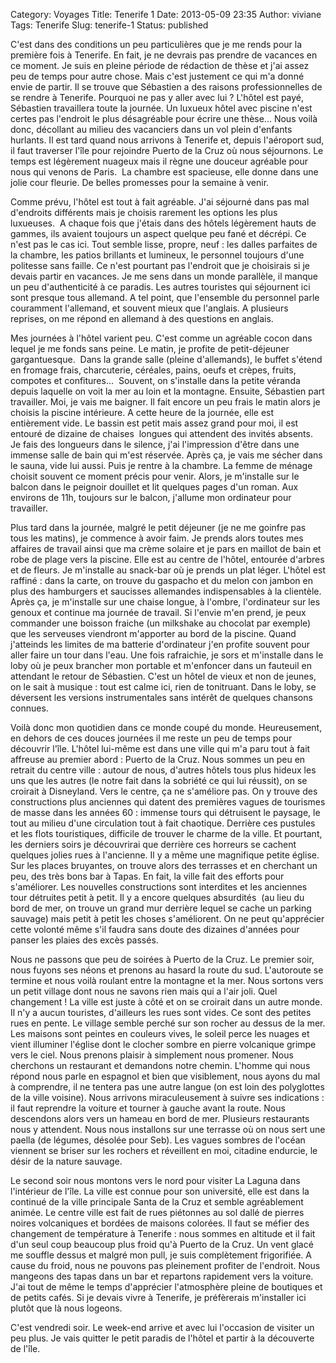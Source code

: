 Category: Voyages
Title: Tenerife 1 
Date: 2013-05-09 23:35
Author: viviane
Tags: Tenerife
Slug: tenerife-1
Status: published

C'est dans des conditions un peu particulières que je me rends pour la première fois à Tenerife. En fait, je ne devrais pas prendre de vacances en ce moment. Je suis en pleine période de rédaction de thèse et j'ai assez peu de temps pour autre chose. Mais c'est justement ce qui m'a donné envie de partir. Il se trouve que Sébastien a des raisons professionnelles de se rendre à Tenerife. Pourquoi ne pas y aller avec lui ? L'hôtel est payé, Sébastien travaillera toute la journée. Un luxueux hôtel avec piscine n'est certes pas l'endroit le plus désagréable pour écrire une thèse... Nous voilà donc, décollant au milieu des vacanciers dans un vol plein d'enfants hurlants. Il est tard quand nous arrivons à Tenerife et, depuis l'aéroport sud, il faut traverser l'île pour rejoindre Puerto de la Cruz où nous séjournons. Le temps est légèrement nuageux mais il règne une douceur agréable pour nous qui venons de Paris.  La chambre est spacieuse, elle donne dans une jolie cour fleurie. De belles promesses pour la semaine à venir.

Comme prévu, l'hôtel est tout à fait agréable. J'ai séjourné dans pas mal d'endroits différents mais je choisis rarement les options les plus luxueuses.  A chaque fois que j'étais dans des hôtels légèrement hauts de gammes, ils avaient toujours un aspect quelque peu fané et décrépi. Ce n'est pas le cas ici. Tout semble lisse, propre, neuf : les dalles parfaites de la chambre, les patios brillants et lumineux, le personnel toujours d'une politesse sans faille. Ce n'est pourtant pas l'endroit que je choisirais si je devais partir en vacances. Je me sens dans un monde parallèle, il manque un peu d'authenticité à ce paradis. Les autres touristes qui séjournent ici sont presque tous allemand. A tel point, que l'ensemble du personnel parle couramment l'allemand, et souvent mieux que l'anglais. A plusieurs reprises, on me répond en allemand à des questions en anglais.

Mes journées à l'hôtel varient peu. C'est comme un agréable cocon dans lequel je me fonds sans peine. Le matin, je profite de petit-déjeuner gargantuesque.  Dans la grande salle (pleine d'allemands), le buffet s'étend en fromage frais, charcuterie, céréales, pains, oeufs et crèpes, fruits, compotes et confitures...  Souvent, on s'installe dans la petite véranda depuis laquelle on voit la mer au loin et la montagne. Ensuite, Sébastien part travailler. Moi, je vais me baigner. Il fait encore un peu frais le matin alors je choisis la piscine intérieure. A cette heure de la journée, elle est entièrement vide. Le bassin est petit mais assez grand pour moi, il est entouré de dizaine de chaises  longues qui attendent des invités absents. Je fais des longueurs dans le silence, j'ai l'impression d'être dans une immense salle de bain qui m'est réservée. Après ça, je vais me sécher dans le sauna, vide lui aussi. Puis je rentre à la chambre. La femme de ménage choisit souvent ce moment précis pour venir. Alors, je m'installe sur le balcon dans le peignoir douillet et lit quelques pages d'un roman. Aux environs de 11h, toujours sur le balcon, j'allume mon ordinateur pour travailler.

Plus tard dans la journée, malgré le petit déjeuner (je ne me goinfre pas tous les matins), je commence à avoir faim. Je prends alors toutes mes affaires de travail ainsi que ma crème solaire et je pars en maillot de bain et robe de plage vers la piscine. Elle est au centre de l'hôtel, entourée d'arbres et de fleurs. Je m'installe au snack-bar où je prends un plat léger. L'hôtel est raffiné : dans la carte, on trouve du gaspacho et du melon con jambon en plus des hamburgers et saucisses allemandes indispensables à la clientèle.  Après ça, je m'installe sur une chaise longue, à l'ombre, l'ordinateur sur les genoux et continue ma journée de travail. Si l'envie m'en prend, je peux commander une boisson fraiche (un milkshake au chocolat par exemple)  que les serveuses viendront m'apporter au bord de la piscine. Quand j'atteinds les limites de ma batterie d'ordinateur j'en profite souvent pour aller faire un tour dans l'eau. Une fois rafraichie, je sors et m'installe dans le loby où je peux brancher mon portable et m'enfoncer dans un fauteuil en attendant le retour de Sébastien. C'est un hôtel de vieux et non de jeunes, on le sait à musique : tout est calme ici, rien de tonitruant. Dans le loby, se déversent les versions instrumentales sans intérêt de quelques chansons connues.

Voilà donc mon quotidien dans ce monde coupé du monde. Heureusement, en dehors de ces douces journées il me reste un peu de temps pour découvrir l'île. L'hôtel lui-même est dans une ville qui m'a paru tout à fait affreuse au premier abord : Puerto de la Cruz. Nous sommes un peu en retrait du centre ville : autour de nous, d'autres hôtels tous plus hideux les uns que les autres (le notre fait dans la sobriété ce qui lui réussit), on se croirait à Disneyland. Vers le centre, ça ne s'améliore pas. On y trouve des constructions plus anciennes qui datent des premières vagues de tourismes de masse dans les années 60 : immense tours qui détruisent le paysage, le tout au milieu d'une circulation tout à fait chaotique. Derrière ces pustules et les flots touristiques, difficile de trouver le charme de la ville. Et pourtant, les derniers soirs je découvrirai que derrière ces horreurs se cachent quelques jolies rues à l'ancienne. Il y a même une magnifique petite église. Sur les places bruyantes, on trouve alors des terrasses et en cherchant un peu, des très bons bar à Tapas. En fait, la ville fait des efforts pour s'améliorer. Les nouvelles constructions sont interdites et les anciennes tour détruites petit à petit. Il y a encore quelques absurdités  (au lieu du bord de mer, on trouve un grand mur derrière lequel se cache un parking sauvage) mais petit à petit les choses s'améliorent. On ne peut qu'apprécier cette volonté même s'il faudra sans doute des dizaines d'années pour panser les plaies des excès passés.

Nous ne passons que peu de soirées à Puerto de la Cruz. Le premier soir, nous fuyons ses néons et prenons au hasard la route du sud. L'autoroute se termine et nous voilà roulant entre la montagne et la mer. Nous sortons vers un petit village dont nous ne savons rien mais qui a l'air joli. Quel changement ! La ville est juste à côté et on se croirait dans un autre monde. Il n'y a aucun touristes, d'ailleurs les rues sont vides. Ce sont des petites rues en pente. Le village semble perché sur son rocher au dessus de la mer. Les maisons sont peintes en couleurs vives, le soleil perce les nuages et vient illuminer l'église dont le clocher sombre en pierre volcanique grimpe vers le ciel. Nous prenons plaisir à simplement nous promener. Nous cherchons un restaurant et demandons notre chemin. L'homme qui nous répond nous parle en espagnol et bien que visiblement, nous ayons du mal à comprendre, il ne tentera pas une autre langue (on est loin des polyglottes de la ville voisine). Nous arrivons miraculeusement à suivre ses indications : il faut reprendre la voiture et tourner à gauche avant la route. Nous descendons alors vers un hameau en bord de mer. Plusieurs restaurants nous y attendent. Nous nous installons sur une terrasse où on nous sert une paella (de légumes, désolée pour Seb). Les vagues sombres de l'océan viennent se briser sur les rochers et réveillent en moi, citadine endurcie, le désir de la nature sauvage.

Le second soir nous montons vers le nord pour visiter La Laguna dans l'intérieur de l'île. La ville est connue pour son université, elle est dans la continué de la ville principale Santa de la Cruz et semble agréablement animée. Le centre ville est fait de rues piétonnes au sol dallé de pierres noires volcaniques et bordées de maisons colorées. Il faut se méfier des changement de température à Tenerife : nous sommes en altitude et il fait d'un seul coup beaucoup plus froid qu'à Puerto de la Cruz. Un vent glacé me souffle dessus et malgré mon pull, je suis complètement frigorifiée. A cause du froid, nous ne pouvons pas pleinement profiter de l'endroit. Nous mangeons des tapas dans un bar et repartons rapidement vers la voiture. J'ai tout de même le temps d'apprécier l'atmosphère pleine de boutiques et de petits cafés. Si je devais vivre à Tenerife, je préfèrerais m'installer ici plutôt que là nous logeons.

C'est vendredi soir. Le week-end arrive et avec lui l'occasion de visiter un peu plus. Je vais quitter le petit paradis de l'hôtel et partir à la découverte de l'île.